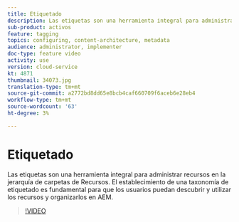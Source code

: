 ```yaml
---
title: Etiquetado
description: Las etiquetas son una herramienta integral para administrar recursos en la jerarquía de carpetas de Recursos. El establecimiento de una taxonomía de etiquetado es fundamental para que los usuarios puedan descubrir y utilizar los recursos y organizarlos en AEM.
sub-product: activos
feature: tagging
topics: configuring, content-architecture, metadata
audience: administrator, implementer
doc-type: feature video
activity: use
version: cloud-service
kt: 4871
thumbnail: 34073.jpg
translation-type: tm+mt
source-git-commit: a2772bd8dd65e8bcb4caf660709f6aceb6e28eb4
workflow-type: tm+mt
source-wordcount: '63'
ht-degree: 3%

---
```



# Etiquetado

Las etiquetas son una herramienta integral para administrar recursos en la jerarquía de carpetas de Recursos. El establecimiento de una taxonomía de etiquetado es fundamental para que los usuarios puedan descubrir y utilizar los recursos y organizarlos en AEM.

>[!VIDEO](https://video.tv.adobe.com/v/34073/?quality=12&learn=on&hidetitle=true)
